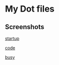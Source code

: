 # My Dot files

## Screenshots

[startup](screemshots/startup.png)

[code](screemshots/code.png)

[busy](screemshots/busy.png)